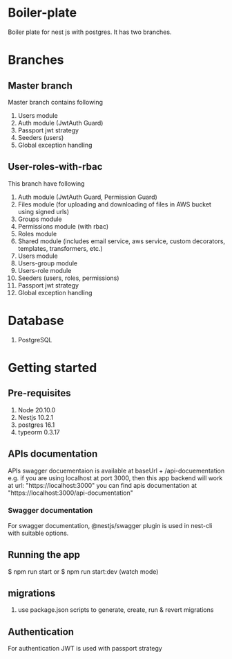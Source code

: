 # Boiler-plate
Boiler plate for nest js with postgres. It has two branches. 

# Branches

## Master branch

Master branch contains following

1. Users module
2. Auth module (JwtAuth Guard)
3. Passport jwt strategy
4. Seeders (users)
5. Global exception handling 

## User-roles-with-rbac

This branch have following 

1. Auth module (JwtAuth Guard, Permission Guard)
2. Files module (for uploading and downloading of files in AWS bucket using signed urls)
3. Groups module
4. Permissions module (with rbac)
5. Roles module
6. Shared module (includes email service, aws service, custom decorators, templates, transformers, etc.)
8. Users module
9. Users-group module
10. Users-role module
11. Seeders (users, roles, permissions)
12. Passport jwt strategy
13. Global exception handling

# Database
1. PostgreSQL 

# Getting started

## Pre-requisites
1. Node 20.10.0
2. Nestjs 10.2.1
3. postgres 16.1
4. typeorm 0.3.17

## APIs documentation 
APIs swagger docuementaion is available at baseUrl + /api-docuementation
e.g.
if you are using localhost at port 3000, then this app backend will work at url: "https://localhost:3000"
you can find apis documentation at "https://localhost:3000/api-documentation" 

### Swagger documentation
For swagger documentation, @nestjs/swagger plugin is used in nest-cli with suitable options.

## Running the app

$ npm run start 
or
$ npm run start:dev (watch mode)

## migrations
1. use package.json scripts to generate, create, run & revert migrations

## Authentication
For authentication JWT is used with passport strategy
